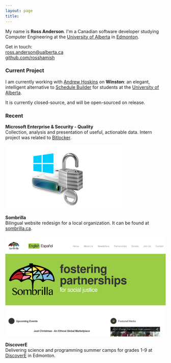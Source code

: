 ```yaml
---
layout: page
title: 
---
```


My name is **Ross Anderson**. I'm a Canadian software developer studying Computer Engineering at the [University of Alberta](http://ualberta.ca) in [Edmonton](http://edmonton.com/).

Get in touch:  
[ross.anderson@ualberta.ca](mailto:ross.anderson@ualberta.ca)  
[github.com/rosshamish](https://github.com/rosshamish)

### Current Project

I am currently working with [Andrew Hoskins](http://github.com/ahoskins) on **Winston**: an elegant, intelligent alternative to [Schedule Builder](http://beartracks.ualberta.ca) for students at the [University of Alberta](http://ualberta.ca).

It is currently closed-source, and will be open-sourced on release.

### Recent

**Microsoft Enterprise & Security - Quality**  
Collection, analysis and presentation of useful, actionable data. Intern project was related to [Bitlocker](http://windows.microsoft.com/en-ca/windows7/products/features/bitlocker).

![bitlocker](assets/images/bitlocker.jpg)

**Sombrilla**  
Bilingual website redesign for a local organization. It can be found at [sombrilla.ca](http://sombrilla.ca).

![sombrilla](assets/images/sombrilla-screenshot.png)

**DiscoverE**  
Delivering science and programming summer camps for grades 1-9 at [DiscoverE](http://discovere.ualberta.ca) in Edmonton.
